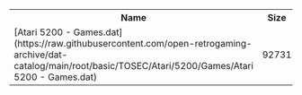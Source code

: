 <table>
<tr><th>Name</th><th>Size</th></tr>
<tr><td>
[Atari 5200 - Games.dat](https://raw.githubusercontent.com/open-retrogaming-archive/dat-catalog/main/root/basic/TOSEC/Atari/5200/Games/Atari 5200 - Games.dat)
</td><td>92731</td></tr>
</table>
